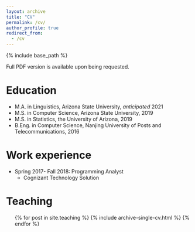 ```yaml
---
layout: archive
title: "CV"
permalink: /cv/
author_profile: true
redirect_from:
  - /cv
---
```

{% include base_path %}

Full PDF version is available upon being requested.

Education
======
* M.A. in Linguistics, Arizona State University, *anticipated*  2021
* M.S. in Computer Science, Arizona State University, 2019
* M.S. in Statistics, the University of Arizona, 2019
* B.Eng. in Computer Science, Nanjing University of Posts and Telecommunications, 2016


Work experience
======
* Spring 2017- Fall 2018: Programming Analyst
  * Cognizant Technology Solution
  
Teaching
======
  <ul>{% for post in site.teaching %}
    {% include archive-single-cv.html %}
  {% endfor %}</ul>
  